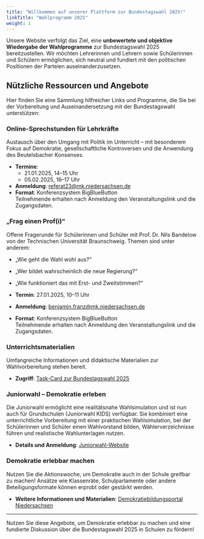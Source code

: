 ```yaml
---
title: "Willkommen auf unserer Plattform zur Bundestagswahl 2025!"
linkTitle: "Wahlprogramm 2025"
weight: 1
---
```


Unsere Website verfolgt das Ziel, eine **unbewertete und objektive Wiedergabe der Wahlprogramme** zur Bundestagswahl 2025 bereitzustellen. Wir möchten Lehrerinnen und Lehrern sowie Schülerinnen und Schülern ermöglichen, sich neutral und fundiert mit den politischen Positionen der Parteien auseinanderzusetzen.

## Nützliche Ressourcen und Angebote

Hier finden Sie eine Sammlung hilfreicher Links und Programme, die Sie bei der Vorbereitung und Auseinandersetzung mit der Bundestagswahl unterstützen:

### Online-Sprechstunden für Lehrkräfte
Austausch über den Umgang mit Politik im Unterricht – mit besonderem Fokus auf Demokratie, gesellschaftliche Kontroversen und die Anwendung des Beutelsbacher Konsenses.

- **Termine**:  
  - 21.01.2025, 14–15 Uhr  
  - 05.02.2025, 16–17 Uhr  
- **Anmeldung**: [referat23@mk.niedersachsen.de](mailto:referat23@mk.niedersachsen.de)  
- **Format**: Konferenzsystem BigBlueButton  
  Teilnehmende erhalten nach Anmeldung den Veranstaltungslink und die Zugangsdaten.

### „Frag einen Prof(i)“
Offene Fragerunde für Schülerinnen und Schüler mit Prof. Dr. Nils Bandelow von der Technischen Universität Braunschweig. Themen sind unter anderem:  
- „Wie geht die Wahl wohl aus?“  
- „Wer bildet wahrscheinlich die neue Regierung?“  
- „Wie funktioniert das mit Erst- und Zweitstimmen?“

- **Termin**: 27.01.2025, 10–11 Uhr  
- **Anmeldung**: [benjamin.franz@mk.niedersachsen.de](mailto:benjamin.franz@mk.niedersachsen.de)  
- **Format**: Konferenzsystem BigBlueButton  
  Teilnehmende erhalten nach Anmeldung den Veranstaltungslink und die Zugangsdaten.

### Unterrichtsmaterialien
Umfangreiche Informationen und didaktische Materialien zur Wahlvorbereitung stehen bereit.  
- **Zugriff**: [Task-Card zur Bundestagswahl 2025](https://t1p.de/BuTa-Wahl25)

### Juniorwahl – Demokratie erleben
Die Juniorwahl ermöglicht eine realitätsnahe Wahlsimulation und ist nun auch für Grundschulen (Juniorwahl KIDS) verfügbar. Sie kombiniert eine unterrichtliche Vorbereitung mit einer praktischen Wahlsimulation, bei der Schülerinnen und Schüler einen Wahlvorstand bilden, Wählerverzeichnisse führen und realistische Wahlunterlagen nutzen.

- **Details und Anmeldung**: [Juniorwahl-Website](https://www.juniorwahl.de)

### Demokratie erlebbar machen
Nutzen Sie die Aktionswoche, um Demokratie auch in der Schule greifbar zu machen! Ansätze wie Klassenräte, Schulparlamente oder andere Beteiligungsformate können erprobt oder gestärkt werden.  
- **Weitere Informationen und Materialien**: [Demokratiebildungsportal Niedersachsen](https://bildungsportal-niedersachsen.de)

---

Nutzen Sie diese Angebote, um Demokratie erlebbar zu machen und eine fundierte Diskussion über die Bundestagswahl 2025 in Schulen zu fördern!

